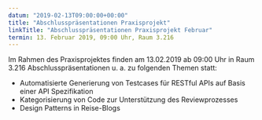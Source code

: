 ```yaml
---
datum: "2019-02-13T09:00:00+00:00"
title: "Abschlusspräsentationen Praxisprojekt"
linkTitle: "Abschlusspräsentationen Praxisprojekt Februar"
termin: 13. Februar 2019, 09:00 Uhr, Raum 3.216
---
```

Im Rahmen des Praxisprojektes finden am 13.02.2019 ab 09:00 Uhr in Raum 3.216 Abschlusspräsentationen u. a. zu folgenden Themen statt:

- Automatisierte Generierung von Testcases für RESTful APIs auf Basis einer API Spezifikation
- Kategorisierung von Code zur Unterstützung des Reviewprozesses
- Design Patterns in Reise-Blogs
